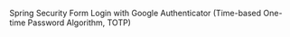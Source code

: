 Spring Security Form Login with Google Authenticator (Time-based One-time Password Algorithm, TOTP)
